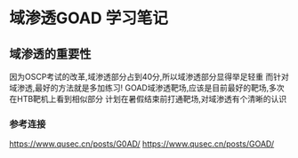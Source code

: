 # 域渗透GOAD 学习笔记

## 域渗透的重要性

因为OSCP考试的改革,域渗透部分占到40分,所以域渗透部分显得举足轻重
而针对域渗透,最好的方法就是多加练习!
GOAD域渗透靶场,应该是目前最好的靶场,多次在HTB靶机上看到相似部分
计划在暑假结束前打通靶场,对域渗透有个清晰的认识

### 参考连接

<https://www.qusec.cn/posts/G0AD/>
<https://www.qusec.cn/posts/GOAD/>

